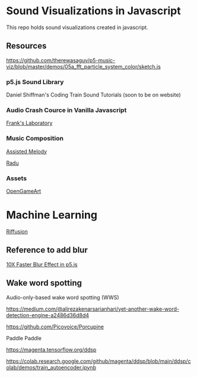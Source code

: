 # Sound Visualizations in Javascript

This repo holds sound visualizations created in javascript.

## Resources

https://github.com/therewasaguy/p5-music-viz/blob/master/demos/05a_fft_particle_system_color/sketch.js

### p5.js Sound Library

Daniel Shiffman's Coding Train Sound Tutorials (soon to be on website)

### Audio Crash Cource in Vanilla Javascript

[Frank's Laboratory](https://www.youtube.com/@Frankslaboratory)

### Music Composition

[Assisted Melody](https://experiments.withgoogle.com/assisted-melody)

[Radu](https://www.youtube.com/@Radu)

### Assets

[OpenGameArt](https://opengameart.org)

# Machine Learning

[Riffusion](https://github.com/riffusion/riffusion)

## Reference to add blur

[10X Faster Blur Effect in p5.js](https://www.youtube.com/watch?v=s7CTmJt0NfI)

## Wake word spotting

Audio-only-based wake word spotting (WWS)

https://medium.com/@alirezakenarsarianhari/yet-another-wake-word-detection-engine-a2486d36d8d4

https://github.com/Picovoice/Porcupine

Paddle Paddle


https://magenta.tensorflow.org/ddsp

https://colab.research.google.com/github/magenta/ddsp/blob/main/ddsp/colab/demos/train_autoencoder.ipynb